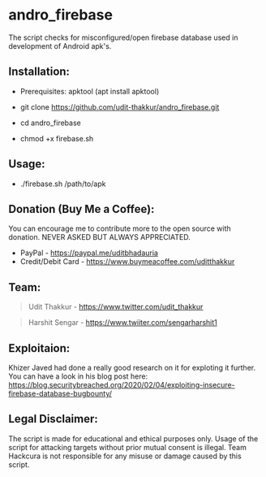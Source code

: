 # andro_firebase
The script checks for misconfigured/open firebase database used in development of Android apk's.

## Installation:

- Prerequisites: apktool (apt install apktool)

- git clone https://github.com/udit-thakkur/andro_firebase.git

- cd andro_firebase

- chmod +x firebase.sh

## Usage:

- ./firebase.sh /path/to/apk

## Donation (Buy Me a Coffee):
You can encourage me to contribute more to the open source with donation.
NEVER ASKED BUT ALWAYS APPRECIATED.
- PayPal - https://paypal.me/uditbhadauria
- Credit/Debit Card - https://www.buymeacoffee.com/uditthakkur

## Team:
>Udit Thakkur   -  https://www.twitter.com/udit_thakkur

>Harshit Sengar -  https://www.twiiter.com/sengarharshit1

## Exploitaion:
Khizer Javed had done a really good research on it for exploting it further. You can have a look in his blog post here: https://blog.securitybreached.org/2020/02/04/exploiting-insecure-firebase-database-bugbounty/ 

## Legal Disclaimer:
The script is made for educational and ethical purposes only. Usage of the script for attacking targets without prior mutual consent is illegal. Team Hackcura is not responsible for any misuse or damage caused by this script.
